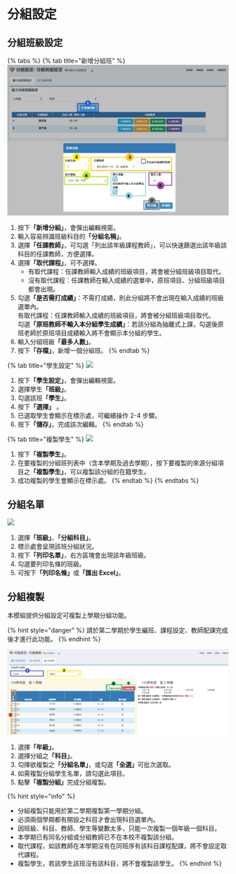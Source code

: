 # 分組設定

## 分組班級設定

{% tabs %}
{% tab title="新增分組班" %}
![](<../.gitbook/assets/elective-set1 (1).png>)

1. 按&#x4E0B;**「新增分組」**，會彈出編輯視窗。
2. 輸入容易辨識班級科目&#x7684;**「分組名稱」**。
3. 選&#x64C7;**「任課教師」**，可勾選「列出該年級課程教師」，可以快速篩選出該年級該科目的任課教師，方便選擇。
4. 選&#x64C7;**「取代課程」**，可不選擇。
   * 有取代課程：任課教師輸入成績的班級項目，將會被分組班級項目取代。
   * 沒有取代課程：任課教師在輸入成績的選單中，原班項目、分組班級項目都會出現。
5. 勾&#x9078;**「是否需打成績」**：不需打成績，則此分組將不會出現在輸入成績的班級選單內。\
   有取代課程：任課教師輸入成績的班級項目，將會被分組班級項目取代。\
   勾&#x9078;**「原班教師不輸入本分組學生成績」**：若該分組為抽離式上課，勾選後原班老師於原班項目成績輸入將不會顯示本分組的學生。
6. 輸入分組班&#x7D1A;**「最多人數」**。
7. 按&#x4E0B;**「存檔」**，新增一個分組班。
{% endtab %}

{% tab title="學生設定" %}
![](../.gitbook/assets/elective-set2.png)

1. 按&#x4E0B;**「學生設定」**，會彈出編輯視窗。
2. 選擇學&#x751F;**「班級」**。
3. 勾選該&#x73ED;**「學生」**。
4. 按&#x4E0B;**「選擇」**
   。
5. 已選取學生會顯示在標示處，可繼續操作 2-4 步驟。
6. 按&#x4E0B;**「儲存」**，完成該次編輯。
{% endtab %}

{% tab title="複製學生" %}
![](../.gitbook/assets/elective-set3.png)

1. 按&#x4E0B;**「複製學生」**。
2. 在要複製的分組班列表中（含本學期及過去學期），按下要複製的來源分組項目&#x4E4B;**「複製學生」**，可以複製該分組的在籍學生。
3. 成功複製的學生會顯示在標示處。
{% endtab %}
{% endtabs %}

## 分組名單

![](../.gitbook/assets/elec-stud-list.png)

1. 選&#x64C7;**「班級」**、**「分組科目」**。
2. 標示處會呈現該班分組狀況。
3. 按&#x4E0B;**「列印名單」**，右方區塊會出現該年級班級。
4. 勾選要列印名條的班級。
5. 可按&#x4E0B;**「列印名條」**&#x6216;**「匯出 Excel」**。

## 分組複製

本模組提供分組設定可複製上學期分組功能。

{% hint style="danger" %}
請於第二學期於學生編班、課程設定、教師配課完成後才進行此功能。
{% endhint %}

![分組複製只能用於第二學期複製第一學期分組](../.gitbook/assets/elective-copy.png)

1. 選&#x64C7;**「年級」**。
2. 選擇分組&#x4E4B;**「科目」**。
3. 勾擇欲複製&#x4E4B;**「分組名單」**，或勾&#x9078;**「全選」**&#x53EF;批次選取。
4. 如需複製分組學生名單，請勾選此項目。
5. 點&#x64CA;**「複製分組」**&#x5B8C;成分組複製。

{% hint style="info" %}
* 分組複製只能用於第二學期複製第一學期分組。
* 必須兩個學期都有開設之科目才會出現科目選單內。
* 因班級、科目、教師、學生等變數太多，只能一次複製一個年級一個科目。
* 本學期已有同名分組或分組教師已不在本校不複製該分組。
* 取代課程，如該教師在本學期沒有在同班序有該科目課程配課，將不會設定取代課程。
* 複製學生，若該學生該班沒有該科目，將不會複製該學生。
{% endhint %}

